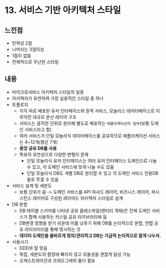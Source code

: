 
# 13. 서비스 기반 아키텍처 스타일

## 느낀점
- 탄력성 2점
- 나머지는 3점이상
- 1점이 없음
- 전체적으로 무난한 스타일

## 내용
- 마이크로서비스 아키텍처 스타일의 일종
- 아키텍처가 유연하여 가장 실용적인 스타일 중 하나
- 토폴로지
	- 각각 따로 배포된 유저 인터페이스와 원격 서비스, 모놀리스 데이터베이스로 이루어진 대규모 분산 레이어 구조
	- 서비스는 큼직한 단위로 분리해 별도로 배포하는 `애플리케이션의 일부`(보통 도메인 서비스라고 함)
	- 여러 서비스가 단일 모놀리식 데이터베이스를 공유하므로 애플리케이션 서비스는 4~12개(평균 7개)
	- **중앙 공유 DB를 사용**
	- 특유의 유연성으로 다양한 변형이 존재
		- 단일 모놀리식 유저 인터페이스는  여러 유저 인터페이스 도메인으로 나눌 수 있고, 각 도메인 서비스에 맞게 나눌 수도 있음
		- 단일 모놀리식 DB도 개별 DB로 분리할 수 있고 각 도메인 서비스 전용DB들로 쪼갤 수 있음
- 서비스 설계 및 세분도
	- 보통 단위가 큼 -> 도메인 서비스를 API 파사드 레이어, 비즈니스 레이어, 퍼시스턴스 레이어로 구성된 레이어드 아키텍처 스타일로 설계
- DB 분할
	- DB 테이블 스키마를 나타낸 공유 클래스파일(엔티티 객체)은 전체 도메인 서비스가 함꼐 사용하는 커스텀 공유 라이브러리에 둠
	- DB변경 영향을 받기 쉬운데 이를 낮추기 위해 DB를 논리적으로 분할, 연합 공유 라이브러리를 통해 명시하는 것
	- **데이터 도메인을 올바르게 정의/관리하고 DB는 가급적 논리적으로 잘게 나누자.**
- 사용시기
	- DDD와 잘 맞음
	- 복잡, 세분도의 함정에 빠지지 않고 모듈성을 괜찮게 달성 가능
	- 오케스트레이션과 코레오그래피 둘다 필요